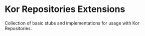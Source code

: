 Kor Repositories Extensions
===

Collection of basic stubs and implementations for usage with Kor Repositories.